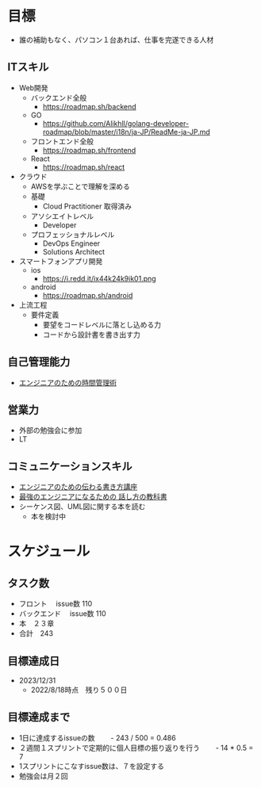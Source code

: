 # 目標
- 誰の補助もなく、パソコン１台あれば、仕事を完遂できる人材

## ITスキル
- Web開発
  - バックエンド全般
    - https://roadmap.sh/backend
  - GO
    - https://github.com/Alikhll/golang-developer-roadmap/blob/master/i18n/ja-JP/ReadMe-ja-JP.md
  - フロントエンド全般
    - https://roadmap.sh/frontend
  - React
    - https://roadmap.sh/react
- クラウド
  - AWSを学ぶことで理解を深める
  - 基礎
    - Cloud Practitioner 取得済み
  - アソシエイトレベル
    - Developer
  - プロフェッショナルレベル
    - DevOps Engineer
    - Solutions Architect
- スマートフォンアプリ開発
  - ios
    - https://i.redd.it/ix44k24k9ik01.png
  - android
    - https://roadmap.sh/android
- 上流工程
  - 要件定義
    - 要望をコードレベルに落とし込める力
    - コードから設計書を書き出す力

## 自己管理能力
- [エンジニアのための時間管理術](https://www.amazon.co.jp/%E3%82%A8%E3%83%B3%E3%82%B8%E3%83%8B%E3%82%A2%E3%81%AE%E3%81%9F%E3%82%81%E3%81%AE%E6%99%82%E9%96%93%E7%AE%A1%E7%90%86%E8%A1%93-Thomas-Limoncelli/dp/4873113075)

## 営業力
- 外部の勉強会に参加
- LT

## コミュニケーションスキル
- [エンジニアのための伝わる書き方講座](https://www.amazon.co.jp/-/en/%E9%96%8B%E7%B1%B3-%E7%91%9E%E6%B5%A9/dp/477416576X/ref=pd_sim_sccl_3_5/356-1222342-4117758?pd_rd_w=2GZAg&content-id=amzn1.sym.2d758e85-569e-4f76-89c5-c3b108d7fbaf&pf_rd_p=2d758e85-569e-4f76-89c5-c3b108d7fbaf&pf_rd_r=X30AM00YKEWFVH0WABJ3&pd_rd_wg=ARBaE&pd_rd_r=b37c9c29-5676-4ac7-8e67-a58329231b5f&pd_rd_i=477416576X&psc=1)
- [最強のエンジニアになるための 話し方の教科書](https://www.amazon.co.jp/%E6%9C%80%E5%BC%B7%E3%81%AE%E3%82%A8%E3%83%B3%E3%82%B8%E3%83%8B%E3%82%A2%E3%81%AB%E3%81%AA%E3%82%8B%E3%81%9F%E3%82%81%E3%81%AE%E8%A9%B1%E3%81%97%E6%96%B9%E3%81%AE%E6%95%99%E7%A7%91%E6%9B%B8-%E4%BA%80%E5%B1%B1-%E9%9B%85%E5%8F%B8/dp/483780487X)
- シーケンス図、UML図に関する本を読む
  - 本を検討中

# スケジュール
## タスク数
- フロント　 issue数 110
- バックエンド　 issue数 110
- 本　２３章
- 合計　243

## 目標達成日
- 2023/12/31
  - 2022/8/18時点　残り５００日
  
## 目標達成まで
- 1日に達成するissueの数
　　- 243 / 500 = 0.486
- ２週間１スプリントで定期的に個人目標の振り返りを行う
　　- 14 * 0.5 = 7
 - 1スプリントにこなすissue数は、７を設定する 
 - 勉強会は月２回



